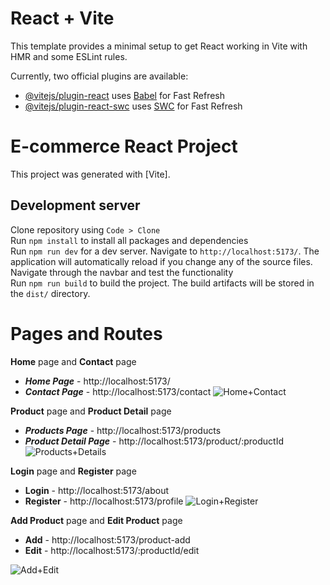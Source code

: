 # React + Vite

This template provides a minimal setup to get React working in Vite with HMR and some ESLint rules.

Currently, two official plugins are available:

- [@vitejs/plugin-react](https://github.com/vitejs/vite-plugin-react/blob/main/packages/plugin-react/README.md) uses [Babel](https://babeljs.io/) for Fast Refresh
- [@vitejs/plugin-react-swc](https://github.com/vitejs/vite-plugin-react-swc) uses [SWC](https://swc.rs/) for Fast Refresh

# E-commerce React Project

This project was generated with [Vite].

## Development server

Clone repository using `Code > Clone`
\
Run `npm install` to install all packages and dependencies
\
Run `npm run dev` for a dev server. Navigate to `http://localhost:5173/`. The application will automatically reload if you change any of the source files.
\
Navigate through the navbar and test the functionality
\
Run `npm run build` to build the project. The build artifacts will be stored in the `dist/` directory.

# Pages and Routes

**Home** page and **Contact** page

- **_Home Page_** - http://localhost:5173/
- **_Contact Page_** - http://localhost:5173/contact
  ![Home+Contact](https://github.com/user-attachments/assets/9f7cc59c-6e47-460b-9dec-554ca1b80f2e)

**Product** page and **Product Detail** page

- **_Products Page_** - http://localhost:5173/products
- **_Product Detail Page_** - http://localhost:5173/product/:productId
  ![Products+Details](https://github.com/user-attachments/assets/6dfddc0c-f985-43a2-8139-f190add953cf)

**Login** page and **Register** page

- **Login** - http://localhost:5173/about
- **Register** - http://localhost:5173/profile
  ![Login+Register](https://github.com/user-attachments/assets/6a4687ae-cb3a-40b7-8a1e-3015a0250c46)

**Add Product** page and **Edit Product** page

- **Add** - http://localhost:5173/product-add
- **Edit** - http://localhost:5173/:productId/edit

![Add+Edit](https://github.com/user-attachments/assets/981a11d0-e38a-478e-b74d-054ae97ecea8)
